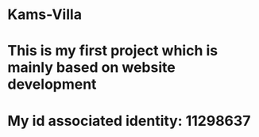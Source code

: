 # Kams-Villa
# This is my first project which is mainly based on website development
# My id associated identity: 11298637
